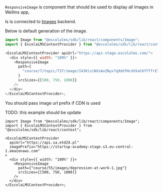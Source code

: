 `ResponsiveImage` is component that should be used to display all images in Wellms app,

Is is connected to [Images](https://github.com/EscolaLMS/Images) backend.

Below is default generation of the image.

```js
import Image from "@escolalms/sdk/lib/react/components/Image";
import { EscolaLMSContextProvider } from "@escolalms/sdk/lib/react/context";

<EscolaLMSContextProvider apiUrl="https://api-stage.escolalms.com/">
  <div style={{ width: "100%" }}>
    <ResponsiveImage
      path={
        "course/7/topic/737/image/I43KisiNXzAoZNyx7q9ddfHcdVXaC6fYTfrElUW9.jpg"
      }
      srcSizes={[500, 750, 1000]}
    />
  </div>
</EscolaLMSContextProvider>;
```

You should pass image url prefix if CDN is used

TODO: this example should be update

```
import Image from "@escolalms/sdk/lib/react/components/Image";
import { EscolaLMSContextProvider } from "@escolalms/sdk/lib/react/context";

<EscolaLMSContextProvider
  apiUrl="https://api.sa.etd24.pl"
  imagePrefix="https://startup-academy-stage.s3.eu-central-1.amazonaws.com"
>
  <div style={{ width: "100%" }}>
    <ResponsiveImage
      path={"course/55/images/depression-at-work-1.jpg"}
      srcSizes={[500, 750, 1000]}
    />
  </div>
</EscolaLMSContextProvider>;
```
